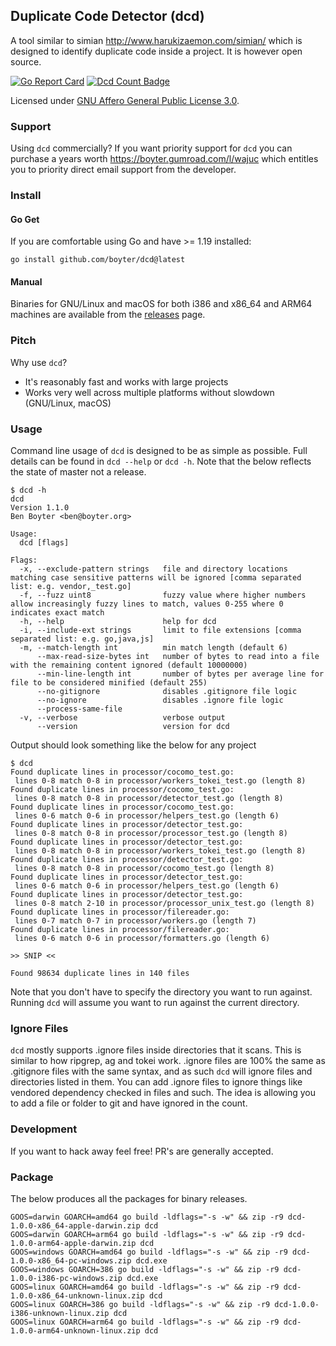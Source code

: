 Duplicate Code Detector (dcd)
-----------------------------

A tool similar to simian http://www.harukizaemon.com/simian/ which is designed to identify duplicate code inside a project.
It is however open source.

[![Go Report Card](https://goreportcard.com/badge/github.com/boyter/dcd)](https://goreportcard.com/report/github.com/boyter/dcd)
[![Dcd Count Badge](https://sloc.xyz/github/boyter/dcd/)](https://github.com/boyter/dcd/)

Licensed under [GNU Affero General Public License 3.0](https://www.gnu.org/licenses/agpl-3.0.html).

### Support

Using `dcd` commercially? If you want priority support for `dcd` you can purchase a years worth https://boyter.gumroad.com/l/wajuc which entitles you to priority direct email support from the developer.

### Install

#### Go Get

If you are comfortable using Go and have >= 1.19 installed:

```shell
go install github.com/boyter/dcd@latest
```

#### Manual

Binaries for GNU/Linux and macOS for both i386 and x86_64 and ARM64 machines are available from the [releases](https://github.com/boyter/dcd/releases) page.

### Pitch

Why use `dcd`?

- It's reasonably fast and works with large projects 
- Works very well across multiple platforms without slowdown (GNU/Linux, macOS)

### Usage

Command line usage of `dcd` is designed to be as simple as possible.
Full details can be found in `dcd --help` or `dcd -h`. Note that the below reflects the state of master not a release.

```
$ dcd -h
dcd
Version 1.1.0
Ben Boyter <ben@boyter.org>

Usage:
  dcd [flags]

Flags:
  -x, --exclude-pattern strings   file and directory locations matching case sensitive patterns will be ignored [comma separated list: e.g. vendor,_test.go]
  -f, --fuzz uint8                fuzzy value where higher numbers allow increasingly fuzzy lines to match, values 0-255 where 0 indicates exact match
  -h, --help                      help for dcd
  -i, --include-ext strings       limit to file extensions [comma separated list: e.g. go,java,js]
  -m, --match-length int          min match length (default 6)
      --max-read-size-bytes int   number of bytes to read into a file with the remaining content ignored (default 10000000)
      --min-line-length int       number of bytes per average line for file to be considered minified (default 255)
      --no-gitignore              disables .gitignore file logic
      --no-ignore                 disables .ignore file logic
      --process-same-file         
  -v, --verbose                   verbose output
      --version                   version for dcd

```

Output should look something like the below for any project

```
$ dcd
Found duplicate lines in processor/cocomo_test.go:
 lines 0-8 match 0-8 in processor/workers_tokei_test.go (length 8)
Found duplicate lines in processor/cocomo_test.go:
 lines 0-8 match 0-8 in processor/detector_test.go (length 8)
Found duplicate lines in processor/cocomo_test.go:
 lines 0-6 match 0-6 in processor/helpers_test.go (length 6)
Found duplicate lines in processor/detector_test.go:
 lines 0-8 match 0-8 in processor/processor_test.go (length 8)
Found duplicate lines in processor/detector_test.go:
 lines 0-8 match 0-8 in processor/workers_tokei_test.go (length 8)
Found duplicate lines in processor/detector_test.go:
 lines 0-8 match 0-8 in processor/cocomo_test.go (length 8)
Found duplicate lines in processor/detector_test.go:
 lines 0-6 match 0-6 in processor/helpers_test.go (length 6)
Found duplicate lines in processor/detector_test.go:
 lines 0-8 match 2-10 in processor/processor_unix_test.go (length 8)
Found duplicate lines in processor/filereader.go:
 lines 0-7 match 0-7 in processor/workers.go (length 7)
Found duplicate lines in processor/filereader.go:
 lines 0-6 match 0-6 in processor/formatters.go (length 6)

>> SNIP <<

Found 98634 duplicate lines in 140 files
```

Note that you don't have to specify the directory you want to run against. Running `dcd` will assume you want to 
run against the current directory.

### Ignore Files

`dcd` mostly supports .ignore files inside directories that it scans. This is similar to how ripgrep, ag and tokei work. 
.ignore files are 100% the same as .gitignore files with the same syntax, and as such `dcd` will ignore files and directories
listed in them. You can add .ignore files to ignore things like vendored dependency checked in files and such. 
The idea is allowing you to add a file or folder to git and have ignored in the count.

### Development

If you want to hack away feel free! PR's are generally accepted.

### Package

The below produces all the packages for binary releases.

```
GOOS=darwin GOARCH=amd64 go build -ldflags="-s -w" && zip -r9 dcd-1.0.0-x86_64-apple-darwin.zip dcd
GOOS=darwin GOARCH=arm64 go build -ldflags="-s -w" && zip -r9 dcd-1.0.0-arm64-apple-darwin.zip dcd
GOOS=windows GOARCH=amd64 go build -ldflags="-s -w" && zip -r9 dcd-1.0.0-x86_64-pc-windows.zip dcd.exe
GOOS=windows GOARCH=386 go build -ldflags="-s -w" && zip -r9 dcd-1.0.0-i386-pc-windows.zip dcd.exe
GOOS=linux GOARCH=amd64 go build -ldflags="-s -w" && zip -r9 dcd-1.0.0-x86_64-unknown-linux.zip dcd
GOOS=linux GOARCH=386 go build -ldflags="-s -w" && zip -r9 dcd-1.0.0-i386-unknown-linux.zip dcd
GOOS=linux GOARCH=arm64 go build -ldflags="-s -w" && zip -r9 dcd-1.0.0-arm64-unknown-linux.zip dcd
```
